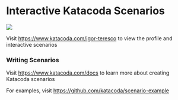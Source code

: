 # Interactive Katacoda Scenarios

[![](http://shields.katacoda.com/katacoda/igor-teresco/count.svg)](https://www.katacoda.com/igor-teresco "Get your profile on Katacoda.com")

Visit https://www.katacoda.com/igor-teresco to view the profile and interactive scenarios

### Writing Scenarios
Visit https://www.katacoda.com/docs to learn more about creating Katacoda scenarios

For examples, visit https://github.com/katacoda/scenario-example
